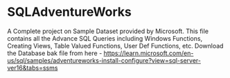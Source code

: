 # SQLAdventureWorks
A Complete project on Sample Dataset provided by Microsoft.
This file contains all the Advance SQL Queries including Windows Functions, Creating Views, Table Valued Functions, User Def Functions, etc.
Download the Database bak file from here - https://learn.microsoft.com/en-us/sql/samples/adventureworks-install-configure?view=sql-server-ver16&tabs=ssms
